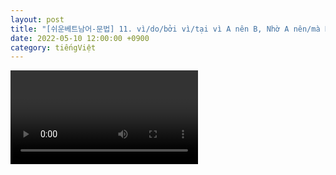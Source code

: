 ```yaml
---
layout: post
title: "[쉬운베트남어-문법] 11. vì/do/bởi vì/tại vì A nên B, Nhờ A nên/mà B"
date: 2022-05-10 12:00:00 +0900
category: tiếngViệt
---
```


<div class="video-container">
    <video id="player" class="video-js vjs-default-skin vjs-big-play-centered" data-json="/public/json/쉬운베트남어-문법11과.json"></video>
</div>

<br>

